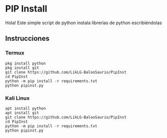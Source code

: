 # PIP Install
Hola! Este simple script de python instala librerías de python escribiéndolas 



## Instrucciones 


### Termux
    pkg install python
    pkg install git
    git clone https://github.com/LikLG-BalooSaurio/PipInst
    cd PipInst
    python -m pip install -r requirements.txt
    python pipinst.py


### Kali Linux

    apt install python
    apt install git
    git clone https://github.com/LikLG-BalooSaurio/PipInst
    cd PipInst
    python -m pip install -r requirements.txt
    python pipinst.py


